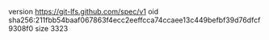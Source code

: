 version https://git-lfs.github.com/spec/v1
oid sha256:211fbb54baaf067863f4ecc2eeffcca74ccaee13c449befbf39d76dfcf9308f0
size 3323

